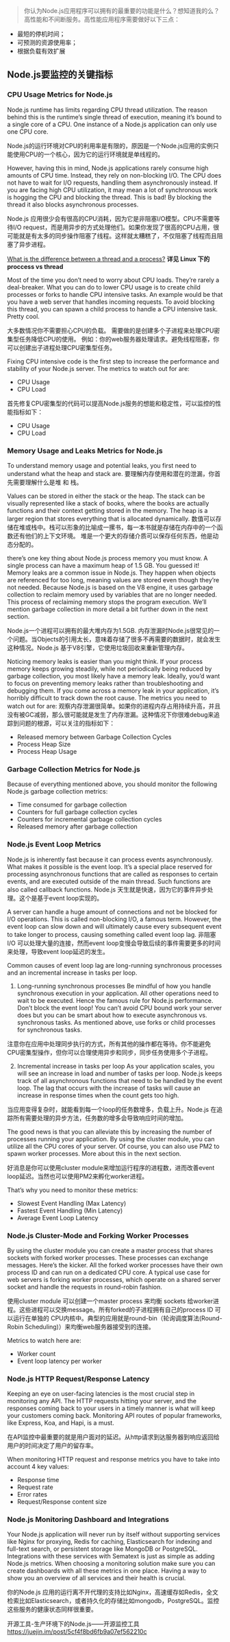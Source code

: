 > 你认为Node.js应用程序可以拥有的最重要的功能是什么？想知道我的么？高性能和不间断服务。高性能应用程序需要做好以下三点：

- 最短的停机时间；
- 可预测的资源使用率；
- 根据负载有效扩展

## Node.js要监控的关键指标
### CPU Usage Metrics for Node.js

Node.js runtime has limits regarding CPU thread utilization. The reason behind this is the runtime’s single thread of execution, meaning it’s bound to a single core of a CPU. One instance of a Node.js application can only use one CPU core.

Node.js的运行环境对CPU的利用率是有限的，原因是一个Node.js应用的实例只能使用CPU的一个核心，因为它的运行环境就是单线程的。

However, having this in mind, Node.js applications rarely consume high amounts of CPU time. Instead, they rely on non-blocking I/O. The CPU does not have to wait for I/O requests, handling them asynchronously instead. If you are facing high CPU utilization, it may mean a lot of synchronous work is hogging the CPU and blocking the thread. This is bad! By blocking the thread it also blocks asynchronous processes.

Node.js 应用很少会有很高的CPU消耗，因为它是非阻塞I/O模型。CPU不需要等待I/O request，而是用异步的方式处理他们。如果你发现了很高的CPU占用，很可能就是有太多的同步操作阻塞了线程。这样就太糟糕了，不仅阻塞了线程而且阻塞了异步进程。

[What is the difference between a thread and a process?](https://www.programmerinterview.com/operating-systems/thread-vs-process/)
**详见 Linux 下的 proccess vs thread**

Most of the time you don’t need to worry about CPU loads. They’re rarely a deal-breaker. What you can do to lower CPU usage is to create child processes or forks to handle CPU intensive tasks. An example would be that you have a web server that handles incoming requests. To avoid blocking this thread, you can spawn a child process to handle a CPU intensive task. Pretty cool.

大多数情况你不需要担心CPU的负载。 需要做的是创建多个子进程来处理CPU密集型任务降低CPU的使用。
例如：你的web服务器处理请求。避免线程阻塞，你可以创建出子进程处理CPU密集型任务。


Fixing CPU intensive code is the first step to increase the performance and stability of your Node.js server. The metrics to watch out for are:

- CPU Usage
- CPU Load

首先修复CPU密集型的代码可以提高Node.js服务的想能和稳定性，可以监控的性能指标如下：

- CPU Usage
- CPU Load

### Memory Usage and Leaks Metrics for Node.js

To understand memory usage and potential leaks, you first need to understand what the heap and stack are. 
要理解内存使用和潜在的泄漏，你首先需要理解什么是堆 和 栈。

Values can be stored in either the stack or the heap. The stack can be visually represented like a stack of books, where the books are actually functions and their context getting stored in the memory. The heap is a larger region that stores everything that is allocated dynamically.
数值可以存储在堆或栈中。栈可以形象的比喻成一摞书，每一本书就是存储在内存中的一个函数还有他们的上下文环境。 堆是一个更大的存储介质可以保存任何东西，他是动态分配的。

there’s one key thing about Node.js process memory you must know. A single process can have a maximum heap of 1.5 GB. You guessed it! Memory leaks are a common issue in Node.js. They happen when objects are referenced for too long, meaning values are stored even though they’re not needed. Because Node.js is based on the V8 engine, it uses garbage collection to reclaim memory used by variables that are no longer needed. This process of reclaiming memory stops the program execution. We’ll mention garbage collection in more detail a bit further down in the next section.

Node.js一个进程可以拥有的最大堆内存为1.5GB. 内存泄漏时Node.js很常见的一个问题。当Objects的引用太长，意味着存储了很多不再需要的数据时，就会发生这种情况。Node.js 基于V8引擎，它使用垃圾回收来重新管理内存。

Noticing memory leaks is easier than you might think. If your process memory keeps growing steadily, while not periodically being reduced by garbage collection, you most likely have a memory leak. Ideally, you’d want to focus on preventing memory leaks rather than troubleshooting and debugging them. If you come across a memory leak in your application, it’s horribly difficult to track down the root cause. The metrics you need to watch out for are:
观察内存泄漏很简单。如果你的进程内存占用持续升高，并且没有被GC减弱，那么很可能就是发生了内存泄漏。这种情况下你很难debug来追踪到问题的根源，可以关注的指标如下：

- Released memory between Garbage Collection Cycles
- Process Heap Size
- Process Heap Usage

### Garbage Collection Metrics for Node.js

Because of everything mentioned above, you should monitor the following Node.js garbage collection metrics:

- Time consumed for garbage collection
- Counters for full garbage collection cycles
- Counters for incremental garbage collection cycles
- Released memory after garbage collection


### Node.js Event Loop Metrics

Node.js is inherently fast because it can process events asynchronously. What makes it possible is the event loop. It’s a special place reserved for processing asynchronous functions that are called as responses to certain events, and are executed outside of the main thread. Such functions are also called callback functions.
Node.js 天生就是快速，因为它的事件异步处理。这个是基于event loop实现的。

A server can handle a huge amount of connections and not be blocked for I/O operations. This is called non-blocking I/O, a famous term. However, the event loop can slow down and will ultimately cause every subsequent event to take longer to process, causing something called event loop lag.
非阻塞I/O 可以处理大量的连接，然而event loop变慢会导致后续的事件需要更多的时间来处理，导致event loop延迟的发生。

Common causes of event loop lag are long-running synchronous processes and an incremental increase in tasks per loop.

1. Long-running synchronous processes
Be mindful of how you handle synchronous execution in your application. All other operations need to wait to be executed. Hence the famous rule for Node.js performance. Don’t block the event loop! You can’t avoid CPU bound work your server does but you can be smart about how to execute asynchronous vs. synchronous tasks. As mentioned above, use forks or child processes for synchronous tasks.

注意你在应用中处理同步执行的方式，所有其他的操作都在等待。你不能避免CPU密集型操作，但你可以合理使用异步和同步，同步任务使用多个子进程。

2. Incremental increase in tasks per loop
As your application scales, you will see an increase in load and number of tasks per loop. Node.js keeps track of all asynchronous functions that need to be handled by the event loop. The lag that occurs with the increase of tasks will cause an increase in response times when the count gets too high.

当应用变得复杂时，就能看到每一个loop的任务数增多，负载上升。Node.js 在追踪所有需要处理的异步方法，任务数的增多会导致响应时间的增加。

The good news is that you can alleviate this by increasing the number of processes running your application. By using the cluster module, you can utilize all the CPU cores of your server. Of course, you can also use PM2 to spawn worker processes. More about this in the next section.

好消息是你可以使用cluster module来增加运行程序的进程数，进而改善event loop延迟。当然也可以使用PM2来孵化worker进程。

That’s why you need to monitor these metrics:

- Slowest Event Handling (Max Latency)
- Fastest Event Handling (Min Latency)
- Average Event Loop Latency


### Node.js Cluster-Mode and Forking Worker Processes
By using the cluster module you can create a master process that shares sockets with forked worker processes. These processes can exchange messages. Here’s the kicker. All the forked worker processes have their own process ID and can run on a dedicated CPU core. A typical use case for web servers is forking worker processes, which operate on a shared server socket and handle the requests in round-robin fashion.

使用cluster module 可以创建一个master process 来均衡 sockets 给worker进程。这些进程可以交换message。所有forked的子进程拥有自己的process ID 可以运行在单独的 CPU内核中。典型的应用就是round-bin（轮询调度算法(Round-Robin Scheduling)）来均衡web服务器接受到的连接。

Metrics to watch here are:

- Worker count
- Event loop latency per worker


### Node.js HTTP Request/Response Latency
Keeping an eye on user-facing latencies is the most crucial step in monitoring any API. The HTTP requests hitting your server, and the responses coming back to your users in a timely manner is what will keep your customers coming back. Monitoring API routes of popular frameworks, like Express, Koa, and Hapi, is a must.

在API监控中最重要的就是用户面对的延迟。从http请求到达服务器到响应返回给用户的时间决定了用户的留存率。

When monitoring HTTP request and response metrics you have to take into account 4 key values:

- Response time
- Request rate
- Error rates
- Request/Response content size

### Node.js Monitoring Dashboard and Integrations
Your Node.js application will never run by itself without supporting services like Nginx for proxying, Redis for caching, Elasticsearch for indexing and full-text search, or persistent storage like MongoDB or PostgreSQL. Integrations with these services with Sematext is just as simple as adding Node.js metrics. When choosing a monitoring solution make sure you can create dashboards with all these metrics in one place. Having a way to show you an overview of all services and their health is crucial.

你的Node.js 应用的运行离不开代理的支持比如Nginx，高速缓存如Redis，全文检索比如Elasticsearch，或者持久化的存储比如mongodb，PostgreSQL。监控这些服务的健康状态同样很重要。

开源工具-生产环境下的Node.js——开源监控工具
https://juejin.im/post/5cf4f8bd6fb9a07ef562210c